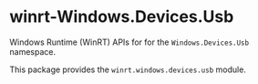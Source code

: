 <!-- warning: Please don't edit this file. It was automatically generated. -->

# winrt-Windows.Devices.Usb

Windows Runtime (WinRT) APIs for for the `Windows.Devices.Usb` namespace.

This package provides the `winrt.windows.devices.usb` module.
